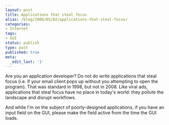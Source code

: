 ```yaml
---
layout: post
title: Applications that steal focus
alias: /blog/2008/05/02/applications-that-steal-focus/
categories:
- Internet
tags:
- GUI
status: publish
type: post
published: true
meta:
  _edit_last: '1'
---
```

Are you an application developer? Do not do write applications that steal focus (i.e. if your email client pops up without you attempting to open the program). That was standard in 1998, but not in 2008. Like viral ads, applications that steal focus have no place in today's world: they pollute the landscape and disrupt workflows.

And while I'm on the subject of poorly-designed applications, if you have an input field on the GUI, please make the field active from the time the GUI loads.
